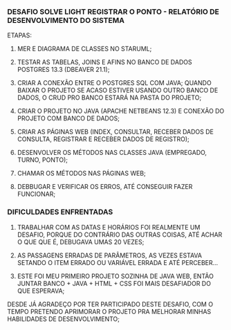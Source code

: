 ### DESAFIO SOLVE LIGHT REGISTRAR O PONTO - RELATÓRIO DE DESENVOLVIMENTO DO SISTEMA

ETAPAS:

1) MER E DIAGRAMA DE CLASSES NO STARUML;

2) TESTAR AS TABELAS, JOINS E AFINS NO BANCO DE DADOS POSTGRES 13.3 (DBEAVER 21.1);

3) CRIAR A CONEXÃO ENTRE O POSTGRES SQL COM JAVA;
QUANDO BAIXAR O PROJETO SE ACASO ESTIVER USANDO OUTRO BANCO DE DADOS, O CRUD PRO BANCO ESTARÁ NA PASTA DO PROJETO;

4) CRIAR O PROJETO NO JAVA (APACHE NETBEANS 12.3) E CONEXÃO DO PROJETO COM  BANCO DE DADOS;

5) CRIAR AS PÁGINAS WEB (INDEX, CONSULTAR, RECEBER DADOS DE CONSULTA, REGISTRAR E RECEBER DADOS DE REGISTRO);
	
6) DESENVOLVER OS MÉTODOS NAS CLASSES JAVA (EMPREGADO, TURNO, PONTO);

7) CHAMAR OS MÉTODOS NAS PÁGINAS WEB;

8) DEBBUGAR E VERIFICAR OS ERROS, ATÉ CONSEGUIR FAZER FUNCIONAR;

### DIFICULDADES ENFRENTADAS

1) TRABALHAR COM AS DATAS E HORÁRIOS FOI REALMENTE UM DESAFIO, PORQUE DO CONTRÁRIO DAS OUTRAS COISAS, ATÉ ACHAR O QUE QUE É, DEBUGAVA UMAS 20 VEZES;

2) AS PASSAGENS ERRADAS DE PARÂMETROS, AS VEZES ESTAVA SETANDO O ITEM ERRADO OU VARIÁVEL ERRADA E ATÉ PERCEBER...

3) ESTE FOI MEU PRIMEIRO PROJETO SOZINHA DE JAVA WEB, ENTÃO JUNTAR BANCO + JAVA + HTML + CSS FOI MAIS DESAFIADOR DO QUE ESPERAVA;

DESDE JÁ AGRADEÇO POR TER PARTICIPADO DESTE DESAFIO, COM O TEMPO PRETENDO APRIMORAR O PROJETO PRA MELHORAR MINHAS HABILIDADES DE DESENVOLVIMENTO;



